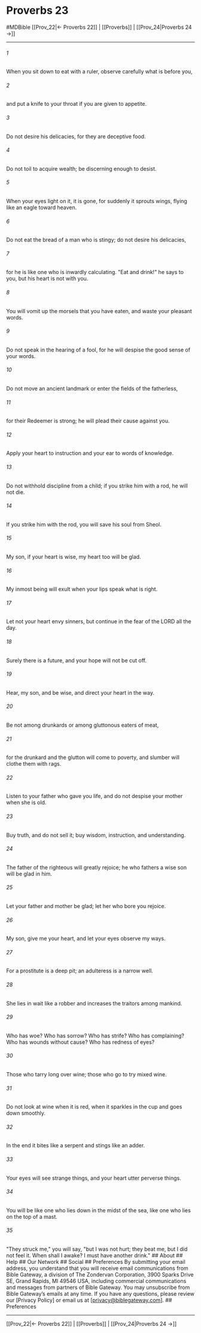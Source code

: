 # Proverbs 23
#MDBible
[[Prov_22|← Proverbs 22]] | [[Proverbs]] | [[Prov_24|Proverbs 24 →]]

***


###### 1 
When you sit down to eat with a ruler, observe carefully what is before you, 

###### 2 
and put a knife to your throat if you are given to appetite. 

###### 3 
Do not desire his delicacies, for they are deceptive food. 

###### 4 
Do not toil to acquire wealth; be discerning enough to desist. 

###### 5 
When your eyes light on it, it is gone, for suddenly it sprouts wings, flying like an eagle toward heaven. 

###### 6 
Do not eat the bread of a man who is stingy; do not desire his delicacies, 

###### 7 
for he is like one who is inwardly calculating. "Eat and drink!" he says to you, but his heart is not with you. 

###### 8 
You will vomit up the morsels that you have eaten, and waste your pleasant words. 

###### 9 
Do not speak in the hearing of a fool, for he will despise the good sense of your words. 

###### 10 
Do not move an ancient landmark or enter the fields of the fatherless, 

###### 11 
for their Redeemer is strong; he will plead their cause against you. 

###### 12 
Apply your heart to instruction and your ear to words of knowledge. 

###### 13 
Do not withhold discipline from a child; if you strike him with a rod, he will not die. 

###### 14 
If you strike him with the rod, you will save his soul from Sheol. 

###### 15 
My son, if your heart is wise, my heart too will be glad. 

###### 16 
My inmost being will exult when your lips speak what is right. 

###### 17 
Let not your heart envy sinners, but continue in the fear of the LORD all the day. 

###### 18 
Surely there is a future, and your hope will not be cut off. 

###### 19 
Hear, my son, and be wise, and direct your heart in the way. 

###### 20 
Be not among drunkards or among gluttonous eaters of meat, 

###### 21 
for the drunkard and the glutton will come to poverty, and slumber will clothe them with rags. 

###### 22 
Listen to your father who gave you life, and do not despise your mother when she is old. 

###### 23 
Buy truth, and do not sell it; buy wisdom, instruction, and understanding. 

###### 24 
The father of the righteous will greatly rejoice; he who fathers a wise son will be glad in him. 

###### 25 
Let your father and mother be glad; let her who bore you rejoice. 

###### 26 
My son, give me your heart, and let your eyes observe my ways. 

###### 27 
For a prostitute is a deep pit; an adulteress is a narrow well. 

###### 28 
She lies in wait like a robber and increases the traitors among mankind. 

###### 29 
Who has woe? Who has sorrow? Who has strife? Who has complaining? Who has wounds without cause? Who has redness of eyes? 

###### 30 
Those who tarry long over wine; those who go to try mixed wine. 

###### 31 
Do not look at wine when it is red, when it sparkles in the cup and goes down smoothly. 

###### 32 
In the end it bites like a serpent and stings like an adder. 

###### 33 
Your eyes will see strange things, and your heart utter perverse things. 

###### 34 
You will be like one who lies down in the midst of the sea, like one who lies on the top of a mast. 

###### 35 
"They struck me," you will say, "but I was not hurt; they beat me, but I did not feel it. When shall I awake? I must have another drink." ## About ## Help ## Our Network ## Social ## Preferences By submitting your email address, you understand that you will receive email communications from Bible Gateway, a division of The Zondervan Corporation, 3900 Sparks Drive SE, Grand Rapids, MI 49546 USA, including commercial communications and messages from partners of Bible Gateway. You may unsubscribe from Bible Gateway&rsquo;s emails at any time. If you have any questions, please review our [Privacy Policy] or email us at [privacy@biblegateway.com]. ## Preferences

***

[[Prov_22|← Proverbs 22]] | [[Proverbs]] | [[Prov_24|Proverbs 24 →]]
